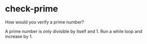# check-prime
How would you verify a prime number?

 A prime number is only divisible by itself and 1. Run a while loop and increase by 1.
